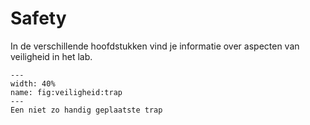 # Safety

In de verschillende hoofdstukken vind je informatie over aspecten van veiligheid in het lab.

```{figure} Figures/trap.jpg
---
width: 40%
name: fig:veiligheid:trap
---
Een niet zo handig geplaatste trap
```